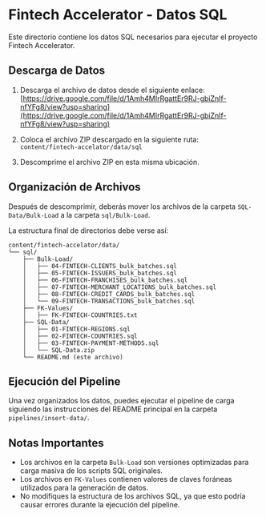 # Fintech Accelerator - Datos SQL

Este directorio contiene los datos SQL necesarios para ejecutar el proyecto Fintech Accelerator.

## Descarga de Datos

1. Descarga el archivo de datos desde el siguiente enlace:  
   [https://drive.google.com/file/d/1Amh4MIrRgattEr9RJ-gbiZnIf-nfYFg8/view?usp=sharing](https://drive.google.com/file/d/1Amh4MIrRgattEr9RJ-gbiZnIf-nfYFg8/view?usp=sharing)

2. Coloca el archivo ZIP descargado en la siguiente ruta:  
   `content/fintech-accelator/data/sql`

3. Descomprime el archivo ZIP en esta misma ubicación.

## Organización de Archivos

Después de descomprimir, deberás mover los archivos de la carpeta `SQL-Data/Bulk-Load` a la carpeta `sql/Bulk-Load`.

La estructura final de directorios debe verse así:

```
content/fintech-accelator/data/
└── sql/
    ├── Bulk-Load/
    │   ├── 04-FINTECH-CLIENTS_bulk_batches.sql
    │   ├── 05-FINTECH-ISSUERS_bulk_batches.sql
    │   ├── 06-FINTECH-FRANCHISES_bulk_batches.sql
    │   ├── 07-FINTECH-MERCHANT_LOCATIONS_bulk_batches.sql
    │   ├── 08-FINTECH-CREDIT_CARDS_bulk_batches.sql
    │   └── 09-FINTECH-TRANSACTIONS_bulk_batches.sql
    ├── FK-Values/
    │   ├── FK-FINTECH-COUNTRIES.txt
    ├── SQL-Data/
    │   ├── 01-FINTECH-REGIONS.sql
    │   ├── 02-FINTECH-COUNTRIES.sql
    │   ├── 03-FINTECH-PAYMENT-METHODS.sql
    │   └── SQL-Data.zip
    └── README.md (este archivo)
```

## Ejecución del Pipeline

Una vez organizados los datos, puedes ejecutar el pipeline de carga siguiendo las instrucciones del README principal en la carpeta `pipelines/insert-data/`.

## Notas Importantes

- Los archivos en la carpeta `Bulk-Load` son versiones optimizadas para carga masiva de los scripts SQL originales.
- Los archivos en `FK-Values` contienen valores de claves foráneas utilizados para la generación de datos.
- No modifiques la estructura de los archivos SQL, ya que esto podría causar errores durante la ejecución del pipeline.